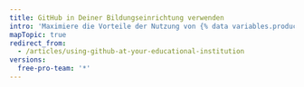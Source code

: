 ```yaml
---
title: GitHub in Deiner Bildungseinrichtung verwenden
intro: 'Maximiere die Vorteile der Nutzung von {% data variables.product.prodname_dotcom %} in Deiner Einrichtung für Deine Studenten, Kursleiter und IT-Mitarbeiter mit {% data variables.product.prodname_education %} und unseren verschiedenen Schulungsprogrammen für Studenten und Kursleiter.'
mapTopic: true
redirect_from:
  - /articles/using-github-at-your-educational-institution
versions:
  free-pro-team: '*'
---
```


